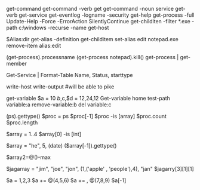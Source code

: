 get-command
get-command -verb get
get-command -noun service
get-verb
get-service
get-eventlog -logname -security
get-help get-process -full
Update-Help -Force -ErrorAction SilentlyContinue
get-childiten -filter *.exe -path c:\windows -recurse -name 
get-host

$Alias:dir
get-alias -definition get-childitem
set-alias edit notepad.exe
remove-item alias:edit

(get-process).processname
(get-process notepad).kill()
get-process | get-member

Get-Service | Format-Table Name, Status, starttype

write-host
write-output  #will be able to pike 

get-variable  $a = 10   $b,$c,$d = 12,24,12 
Get-variable home 
test-path variable:a
remove-variable:b
del variable:c

(ps).gettype()
$proc = ps
$proc[-1]
$proc -is [array]
$proc.count
$proc.length

$array = 1..4
$array[0] -is [int] 

$array = "he", 5, (date)
($array[-1]).gettype()

$array2=@()-max

$jagarray = "jim", "joe", "jon", (1,('apple' , 'people'),4), "jan"
$jagarry[3][1][1]

$a = 1,2,3
$a += @(4,5,6)
$a += , @(7,8,9)
$a[-1] 
